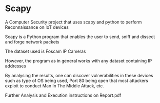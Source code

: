 # Scapy
A Computer Security project that uses scapy and python to perform Reconnaissance on IoT devices

Scapy is a Python program that enables the user to send, sniff and dissect and forge network packets

The dataset used is Foscam IP Cameras

However, the program as in general works with any dataset containing IP addresses 

By analysing the results, one can discover vulnerabilities in these devices such as type of OS being used, Port 80 being open that 
most attackers exploit to conduct Man In The Middle Attack, etc.

Further Analysis and Execution instructions on Report.pdf
